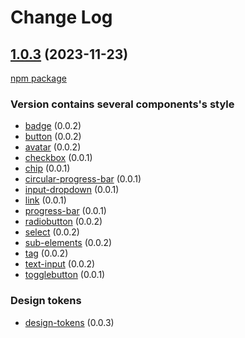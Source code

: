 # Change Log

## [1.0.3]() (2023-11-23)

[npm package](https://www.npmjs.com/package/@masoni/css/v/1.0.3)

### Version contains several components's style

- [badge](https://github.com/bouygues-construction/design-system-bycn/tree/merge/projects/css/src/components/badge) (0.0.2)
- [button](https://github.com/bouygues-construction/design-system-bycn/tree/merge/projects/css/src/components/button) (0.0.2)
- [avatar](https://github.com/bouygues-construction/design-system-bycn/tree/merge/projects/css/src/components/avatar) (0.0.2)
- [checkbox](https://github.com/bouygues-construction/design-system-bycn/tree/merge/projects/css/src/components/checkbox) (0.0.1)
- [chip](https://github.com/bouygues-construction/design-system-bycn/tree/merge/projects/css/src/components/chip) (0.0.1)
- [circular-progress-bar](https://github.com/bouygues-construction/design-system-bycn/tree/merge/projects/css/src/components/circular-progress-bar) (0.0.1)
- [input-dropdown](https://github.com/bouygues-construction/design-system-bycn/tree/merge/projects/css/src/components/input-dropdown) (0.0.1)
- [link](https://github.com/bouygues-construction/design-system-bycn/tree/merge/projects/css/src/components/link) (0.0.1)
- [progress-bar](https://github.com/bouygues-construction/design-system-bycn/tree/merge/projects/css/src/components/progress-bar) (0.0.1)
- [radiobutton](https://github.com/bouygues-construction/design-system-bycn/tree/merge/projects/css/src/components/radiobutton) (0.0.2)
- [select](https://github.com/bouygues-construction/design-system-bycn/tree/merge/projects/css/src/components/select) (0.0.2)
- [sub-elements](https://github.com/bouygues-construction/design-system-bycn/tree/merge/projects/css/src/components/sub-elements) (0.0.2)
- [tag](https://github.com/bouygues-construction/design-system-bycn/tree/merge/projects/css/src/components/tag) (0.0.2)
- [text-input](https://github.com/bouygues-construction/design-system-bycn/tree/merge/projects/css/src/components/text-input) (0.0.2)
- [togglebutton](https://github.com/bouygues-construction/design-system-bycn/tree/merge/projects/css/src/components/togglebutton) (0.0.1)

### Design tokens

- [design-tokens](https://github.com/bouygues-construction/design-system-bycn/tree/merge/projects/css/src/design_tokens) (0.0.3)
